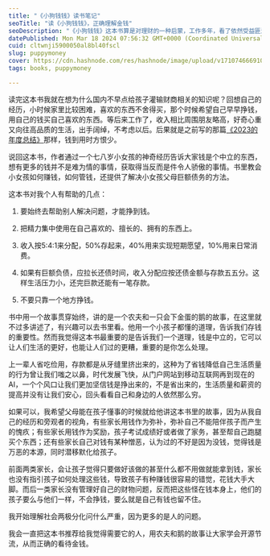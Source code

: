```yaml
---
title: "《小狗钱钱》读书笔记"
seoTitle: "读《小狗钱钱》，正确理解金钱"
seoDescription: "《小狗钱钱》这本书算是对理财的一种启蒙，工作多年，看了依然受益匪浅。"
datePublished: Mon Mar 18 2024 07:56:32 GMT+0000 (Coordinated Universal Time)
cuid: cltwnji5900050al8bl40fscl
slug: puppymoney
cover: https://cdn.hashnode.com/res/hashnode/image/upload/v1710746669106/a2224822-393d-44f8-86b9-70fd79ab8b38.jpeg
tags: books, puppymoney

---
```


读完这本书我就在想为什么国内不早点给孩子灌输财商相关的知识呢？回想自己的经历，小时候家里比较困难，喜欢的东西不舍得买，那个时候希望自己早早挣钱，用自己的钱买自己喜欢的东西。等后来工作了，收入相比周围朋友略高，好奇心重又向往高品质的生活，出手阔绰，不考虑以后。后果就是之前写的那篇[《2023的年度总结》](https://shentongxue.com/2023)那样，钱到用时方恨少。

说回这本书，作者通过一个七八岁小女孩的神奇经历告诉大家钱是个中立的东西，想有更多的钱并不是难为情的事情，获取得当反而是件令人骄傲的事情。书里教会小女孩如何赚钱，如何管钱，还提供了解决小女孩父母巨额债务的方法。

这本书对我个人有帮助的几点：

1. 要始终去帮助别人解决问题，才能挣到钱。
    
2. 把精力集中使用在自己喜欢的、擅长的、拥有的东西上。
    
3. 收入按5:4:1来分配，50%存起来，40%用来实现短期愿望，10%用来日常消费。
    
4. 如果有巨额负债，应拉长还债时间，收入分配应按还债金额与存款五五分。这样生活压力小，还完巨款还能有一笔存款。
    
5. 不要只靠一个地方挣钱。
    

书中用一个故事贯穿始终，讲的是一个农夫和一只会下金蛋的鹅的故事，在这里就不过多讲述了，有兴趣可以去书里看。他用一个小孩子都懂的道理，告诉我们存钱的重要性。然而我觉得这本书最重要的是告诉我们一个道理，钱是中立的，它可以让人们生活的更好，也能让人们过的更糟，重要的是你怎么处理。

上一辈人省吃俭用，存款都是从牙缝里挤出来的，这种为了省钱降低自己生活质量的行为曾让我们嗤之以鼻，时代发展飞快，从门户网站到移动互联网再到现在的AI，一个个风口让我们更加坚信钱是挣出来的，不是省出来的，生活质量和薪资的提高并没有让我们安心，回头看看自己和身边的人依然那么穷。

如果可以，我希望父母能在孩子懂事的时候就给他讲这本书里的故事，因为从我自己的经历和旁观者的视角，有些家长用钱作为弥补，弥补自己不能陪伴孩子而产生的愧疚；有些家长用钱作为奖励，孩子考试成绩好或者做了家务，甚至帮自己跑腿买个东西；还有些家长自己对钱有某种憎恶，认为过的不好是因为没钱，觉得钱是万恶的本源，同时潜移默化给孩子。

前面两类家长，会让孩子觉得只要做好该做的甚至什么都不用做就能拿到钱，家长也没有指引孩子如何处理这些钱，导致孩子有种赚钱很容易的错觉，花钱大手大脚。而后一类家长没有管理好自己的财物问题，反而把这些怪在钱本身上，他们的孩子要么与他们一样，不会挣钱，要么就是自己有钱也留不住。

我开始理解社会两极分化问什么严重，因为更多的是人的问题。

我会一直把这本书推荐给我觉得需要它的人，用农夫和鹅的故事让大家学会开源节流，从而正确的看待金钱。